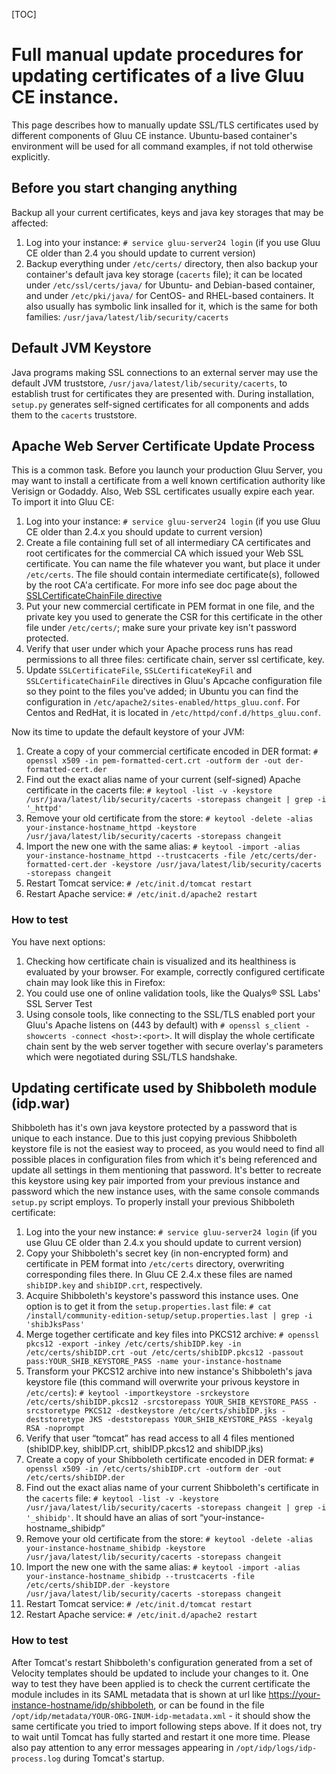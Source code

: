 [TOC]

# Full manual update procedures for updating certificates of a live Gluu CE instance.

This page describes how to manually update SSL/TLS certificates used by different components of Gluu CE instance. Ubuntu-based container's environment will be used for all command examples, if not told otherwise explicitly.

## Before you start changing anything

Backup all your current certificates, keys and java key storages that may be affected:

1. Log into your instance: `# service gluu-server24 login`
(if you use Gluu CE older than 2.4 you should update to current version)
2. Backup everything under `/etc/certs/` directory, then also backup your container's default java key storage (`cacerts` file); it can be located under `/etc/ssl/certs/java/` for Ubuntu- and Debian-based container, and under `/etc/pki/java/` for CentOS- and RHEL-based containers.
It also usually has symbolic link insalled for it, which is the same for both families: `/usr/java/latest/lib/security/cacerts`

## Default JVM Keystore

Java programs making SSL connections to an external server may use the default JVM truststore, `/usr/java/latest/lib/security/cacerts`, to establish trust for certificates they are presented with. During installation, `setup.py` generates self-signed certificates for all components and adds them to the `cacerts` truststore.

## Apache Web Server Certificate Update Process

This is a common task. Before you launch your production Gluu Server, you may want to install a certificate from a well known certification authority like Verisign or Godaddy. Also, Web SSL certificates usually expire each year. To import it into Gluu CE:

1. Log into your instance: `# service gluu-server24 login`
    (if you use Gluu CE older than 2.4.x you should update to current version)
2. Create a file containing full set of all intermediary CA certificates and root certificates for the commercial CA which issued your Web SSL certificate. You can name the file whatever you want, but place it under `/etc/certs`. The file should contain intermediate certificate(s), followed by the root CA'a certificate. For more info see doc page about the [SSLCertificateChainFile directive](https://httpd.apache.org/docs/2.4/mod/mod_ssl.html#sslcertificatechainfile)
3. Put your new commercial certificate in PEM format in one file, and the private key you used to generate the CSR for this certificate in the other file under `/etc/certs/`; make sure your private key isn't password protected.
4. Verify that user under which your Apache process runs has read permissions to all three files: certificate chain, server ssl certificate, key.
5. Update `SSLCertificateFile`, `SSLCertificateKeyFil` and `SSLCertificateChainFile` directives in Gluu's Apcache configuration file so they point to the files you've added; in Ubuntu you can find the configuration in `/etc/apache2/sites-enabled/https_gluu.conf`. For Centos and RedHat, it is located in `/etc/httpd/conf.d/https_gluu.conf`.

Now its time to update the default keystore of your JVM:

1. Create a copy of your commercial certificate encoded in DER format: `# openssl x509 -in pem-formatted-cert.crt -outform der -out der-formatted-cert.der`
2. Find out the exact alias name of your current (self-signed) Apache certificate in the cacerts file: `# keytool -list -v -keystore /usr/java/latest/lib/security/cacerts -storepass changeit | grep -i '_httpd'`
3. Remove your old certificate from the store: `# keytool -delete -alias your-instance-hostname_httpd -keystore /usr/java/latest/lib/security/cacerts -storepass changeit`
4. Import the new one with the same alias: `# keytool -import -alias your-instance-hostname_httpd --trustcacerts -file /etc/certs/der-formatted-cert.der -keystore /usr/java/latest/lib/security/cacerts -storepass changeit`
5. Restart Tomcat service: `# /etc/init.d/tomcat restart`
6. Restart Apache service: `# /etc/init.d/apache2 restart`

### How to test

You have next options:

1. Checking how certificate chain is visualized and its healthiness is evaluated by your browser. For example, correctly configured certificate chain may look like this in Firefox:
2. You could use one of online validation tools, like the Qualys® SSL Labs' SSL Server Test
3. Using console tools, like connecting to the SSL/TLS enabled port your Gluu's Apache listens on (443 by default) with `# openssl s_client -showcerts -connect <host>:<port>`. It will display the whole certificate chain sent by the web server together with secure overlay's parameters which were negotiated during SSL/TLS handshake.

## Updating certificate used by Shibboleth module (idp.war)

Shibboleth has it's own java keystore protected by a password that is unique to each instance. Due to this just copying previous Shibboleth keystore file is not the easiest way to proceed, as you would need to find all possible places in configuration files from which it's being referenced and update all settings in them mentioning that password. It's better to recreate this keystore using key pair imported from your previous instance and password which the new instance uses, with the same console commands `setup.py` script employs. To properly install your previous Shibboleth certificate:

1. Log into the your new instance: `# service gluu-server24 login` (if you use Gluu CE older than 2.4.x you should update to current version)
2. Copy your Shibboleth's secret key (in non-encrypted form) and certificate in PEM format into `/etc/certs` directory, overwriting corresponding files there. In Gluu CE 2.4.x these files are named `shibIDP.key` and `shibIDP.crt`, respectively.
3. Acquire Shibboleth's keystore's password this instance uses. One option is to get it from the `setup.properties.last` file: `# cat /install/community-edition-setup/setup.properties.last | grep -i 'shibJksPass'`
4. Merge together certificate and key files into PKCS12 archive: `# openssl pkcs12 -export -inkey /etc/certs/shibIDP.key -in /etc/certs/shibIDP.crt -out /etc/certs/shibIDP.pkcs12 -passout pass:YOUR_SHIB_KEYSTORE_PASS -name your-instance-hostname`
5. Transform your PKCS12 archive into new instance's Shibboleth's java keystore file (this command will overwrite your privous keystore in `/etc/certs`): `# keytool -importkeystore -srckeystore /etc/certs/shibIDP.pkcs12 -srcstorepass YOUR_SHIB_KEYSTORE_PASS -srcstoretype PKCS12 -destkeystore /etc/certs/shibIDP.jks -deststoretype JKS -deststorepass YOUR_SHIB_KEYSTORE_PASS -keyalg RSA -noprompt`
6. Verify that user “tomcat” has read access to all 4 files mentioned (shibIDP.key, shibIDP.crt, shibIDP.pkcs12 and shibIDP.jks)
7. Create a copy of your Shibboleth certificate encoded in DER format: `# openssl x509 -in /etc/certs/shibIDP.crt -outform der -out /etc/certs/shibIDP.der`
8. Find out the exact alias name of your current Shibboleth's certificate in the `cacerts` file: `# keytool -list -v -keystore /usr/java/latest/lib/security/cacerts -storepass changeit | grep -i '_shibidp'`. It should have an alias of sort “your-instance-hostname_shibidp”
9. Remove your old certificate from the store: `# keytool -delete -alias your-instance-hostname_shibidp -keystore /usr/java/latest/lib/security/cacerts -storepass changeit`
10. Import the new one with the same alias: `# keytool -import -alias your-instance-hostname_shibidp --trustcacerts -file /etc/certs/shibIDP.der -keystore /usr/java/latest/lib/security/cacerts -storepass changeit`
11. Restart Tomcat service: `# /etc/init.d/tomcat restart`
12. Restart Apache service: `# /etc/init.d/apache2 restart`

### How to test

After Tomcat's restart Shibboleth's configuration generated from a set of Velocity templates should be updated to include your changes to it. One way to test they have been applied is to check the current certificate the module includes in its SAML metadata that is shown at url like [https://your-instance-hostname/idp/shibboleth](https://your-instance-hostname/idp/shibboleth), or can be found in the file `/opt/idp/metadata/YOUR-ORG-INUM-idp-metadata.xml` - it should show the same certificate you tried to import following steps above. If it does not, try to wait until Tomcat has fully started and restart it one more time. Please also pay attention to any error messages appearing in `/opt/idp/logs/idp-process.log` during Tomcat's startup.

